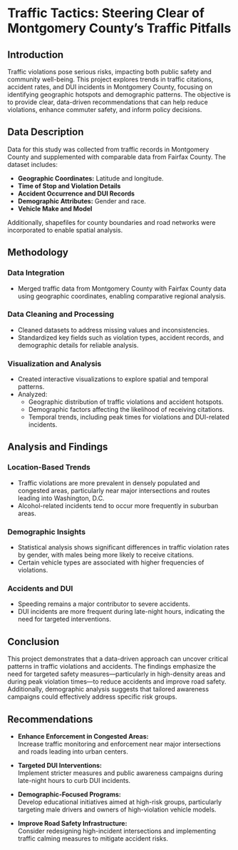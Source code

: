 # Traffic Tactics: Steering Clear of Montgomery County’s Traffic Pitfalls

##  Introduction

Traffic violations pose serious risks, impacting both public safety and community well-being. This project explores trends in traffic citations, accident rates, and DUI incidents in Montgomery County, focusing on identifying geographic hotspots and demographic patterns. The objective is to provide clear, data-driven recommendations that can help reduce violations, enhance commuter safety, and inform policy decisions.

##  Data Description

Data for this study was collected from traffic records in Montgomery County and supplemented with comparable data from Fairfax County. The dataset includes:
- **Geographic Coordinates:** Latitude and longitude.
- **Time of Stop and Violation Details**
- **Accident Occurrence and DUI Records**
- **Demographic Attributes:** Gender and race.
- **Vehicle Make and Model**

Additionally, shapefiles for county boundaries and road networks were incorporated to enable spatial analysis.

##  Methodology

### Data Integration
- Merged traffic data from Montgomery County with Fairfax County data using geographic coordinates, enabling comparative regional analysis.

### Data Cleaning and Processing
- Cleaned datasets to address missing values and inconsistencies.
- Standardized key fields such as violation types, accident records, and demographic details for reliable analysis.

### Visualization and Analysis
- Created interactive visualizations to explore spatial and temporal patterns.
- Analyzed:
  - Geographic distribution of traffic violations and accident hotspots.
  - Demographic factors affecting the likelihood of receiving citations.
  - Temporal trends, including peak times for violations and DUI-related incidents.

##  Analysis and Findings

### Location-Based Trends
- Traffic violations are more prevalent in densely populated and congested areas, particularly near major intersections and routes leading into Washington, D.C.
- Alcohol-related incidents tend to occur more frequently in suburban areas.

### Demographic Insights
- Statistical analysis shows significant differences in traffic violation rates by gender, with males being more likely to receive citations.
- Certain vehicle types are associated with higher frequencies of violations.

### Accidents and DUI
- Speeding remains a major contributor to severe accidents.
- DUI incidents are more frequent during late-night hours, indicating the need for targeted interventions.

##  Conclusion

This project demonstrates that a data-driven approach can uncover critical patterns in traffic violations and accidents. The findings emphasize the need for targeted safety measures—particularly in high-density areas and during peak violation times—to reduce accidents and improve road safety. Additionally, demographic analysis suggests that tailored awareness campaigns could effectively address specific risk groups.

## Recommendations

- **Enhance Enforcement in Congested Areas:**  
  Increase traffic monitoring and enforcement near major intersections and roads leading into urban centers.

- **Targeted DUI Interventions:**  
  Implement stricter measures and public awareness campaigns during late-night hours to curb DUI incidents.

- **Demographic-Focused Programs:**  
  Develop educational initiatives aimed at high-risk groups, particularly targeting male drivers and owners of high-violation vehicle models.

- **Improve Road Safety Infrastructure:**  
  Consider redesigning high-incident intersections and implementing traffic calming measures to mitigate accident risks.
